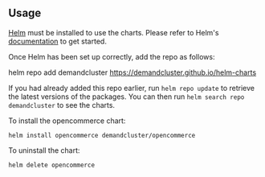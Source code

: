 ## Usage

[Helm](https://helm.sh) must be installed to use the charts.  Please refer to
Helm's [documentation](https://helm.sh/docs) to get started.

Once Helm has been set up correctly, add the repo as follows:

  helm repo add demandcluster https://demandcluster.github.io/helm-charts

If you had already added this repo earlier, run `helm repo update` to retrieve
the latest versions of the packages.  You can then run `helm search repo
demandcluster` to see the charts.

To install the opencommerce chart:

    helm install opencommerce demandcluster/opencommerce

To uninstall the chart:

    helm delete opencommerce
    
